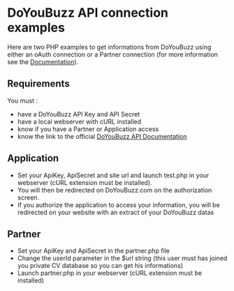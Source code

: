# DoYouBuzz API connection examples

Here are two PHP examples to get informations from DoYouBuzz using either an oAuth connection or a Partner connection (for more information see the [Documentation](http://doc.doyoubuzz.com)).

## Requirements

You must :

* have a DoYouBuzz API Key and API Secret 
* have a local webserver with cURL installed
* know if you have a Partner or Application access
* know the link to the official [DoYouBuzz API Documentation](http://doc.doyoubuzz.com)


## Application

* Set your ApiKey, ApiSecret and site url and launch test.php in your webserver (cURL extension must be installed). 
* You will then be redirected on DoYouBuzz.com on the authorization screen. 
* If you authorize the application to access your information, you will be redirected on your website with an extract of your DoYouBuzz datas

## Partner

* Set your ApiKey and ApiSecret in the partner.php file
* Change the userId parameter in the $url string (this user must has joined you private CV database so you can get his informations)
* Launch partner.php in your webserver (cURL extension must be installed)